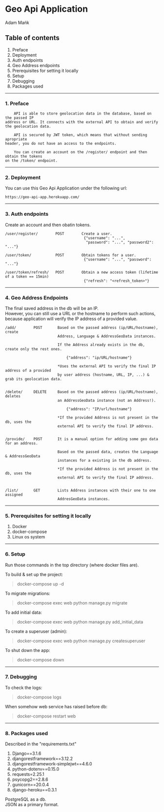 # Geo Api Application
Adam Mańk

## Table of contents
1. Preface  
2. Deployment
3. Auth endpoints
4. Geo Address endpoints
5. Prerequisites for setting it locally
6. Setup
7. Debugging
8. Packages used

___
### 1. Preface
        API is able to store geolocation data in the database, based on the passed IP
    address or URL. It connects with the external API to obtain and verify the geolocation data.

        API is secured by JWT token, which means that without sending apropriate
    header, you do not have an access to the endpoints.
    
        You can create an account on the /register/ endpoint and then obtain the tokens
    on the /token/ endpoint.

___
### 2. Deployment
You can use this Geo Api Application under the following url:  

    https://geo-api-app.herokuapp.com/

___
### 3. Auth endpoints
Create an account and then obatin tokens.

    /user/register/        POST        Create a user.
                                        {"username": "...", 
                                         "password": "...", "password2": "..."}

    /user/token/           POST        Obtain tokens for a user.
                                        {"username": "...", "password": "..."}
    
    /user/token/refresh/   POST        Obtain a new access token (lifetime of a token == 15min)  
                                        {"refresh": "<refresh_token>"}

___
### 4. Geo Address Endpoints
The final saved address in the db will be an IP.  
However, you can still use a URL or the hostname to perform such actions, 
because application will verify the IP address of a provided value.

    /add/        POST       Based on the passed address (ip/URL/hostname), create
                            Address, Language & AddressGeoData instances. 
                            
                            If the Address already exists in the db, create only the rest ones.

                                {"address": "ip/URL/hostname"}
                            
                            *Uses the external API to verify the final IP address of a provided
                            by user address (hostname, URL, IP, ...) & grab its geolocation data.
                       

    /delete/     DELETE     Based on the passed address (ip/URL/hostname), deletes 
                            an AddressGeoData instance (not an Address!).

                                {"address": "IP/url/hostname"}

                            *If the provided Address is not present in the db, uses the 
                            external API to verify the final IP address.


    /provide/    POST       It is a manual option for adding some geo data for an address.

                            Based on the passed data, creates the Language & AddressGeoData
                            instances for a existing in the db address.

                            *If the provided Address is not present in the db, uses the 
                            external API to verify the final IP address.


    /list/       GET        Lists Address instances with their one to one assigned 
                            AddresGeoData instances.
                            
___
### 5. Prerequisites for setting it locally
1. Docker
2. docker-compose
3. Linux os system

___
### 6. Setup
Run those commands in the top directory (where docker files are).

To build & set up the project:
>docker-compose up -d  

To migrate migrations:
>docker-compose exec web python manage.py migrate

To add initial data:
>docker-compose exec web python manage.py add_initial_data

To create a superuser (admin):
>docker-compose exec web python manage.py createsuperuser

To shut down the app:
>docker-compose down

___
### 7. Debugging
To check the logs:
>docker-compose logs

When somehow web service has raised before db:
>docker-compose restart web


___
### 8. Packages used
Described in the "requirements.txt"
1. Django==3.1.6
2. djangorestframework==3.12.2
3. djangorestframework-simplejwt==4.6.0
4. python-dotenv==0.15.0
5. requests=2.25.1
6. psycopg2==2.8.6
7. gunicorn==20.0.4
8. django-heroku==0.3.1

PostgreSQL as a db.  
JSON as a primary format.